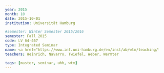 ```yaml
---
year: 2015
month: 10
date: 2015-10-01
institution: Universität Hamburg

#semester: Winter Semester 2015/2016
semester: Fall 2015
code: LV 64-467
type: Integrated Seminar
name: <a href="https://www.inf.uni-hamburg.de/en/inst/ab/wtm/teaching/teaching-2015-ws-human-robot-interaction-project.html" title="Details" target="_blank">Human-Robot Interaction</a>
teachers: Heinrich, Navarro, Twiefel, Weber, Wermter

tags: [master, seminar, uhh, wtm]
---
```

